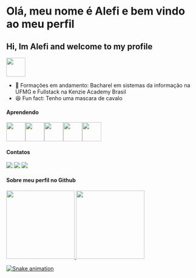 # Olá, meu nome é Alefi e bem vindo ao meu perfil 
## Hi, Im Alefi and welcome to my profile
<img src="https://i.im.ge/2022/06/03/r8eFu6.png" height="50px" width="50px" />

- 📓 Formações em andamento: Bacharel em sistemas da informação na UFMG e Fullstack na Kenzie Academy Brasil
- 😆 Fun fact: Tenho uma mascara de cavalo
#### Aprendendo

<img src="https://cdn.jsdelivr.net/gh/devicons/devicon/icons/c/c-original.svg" height="50px" width="50px" /><img src="https://cdn.jsdelivr.net/gh/devicons/devicon/icons/css3/css3-original.svg" height="50px" width="50px" /><img src="https://cdn.jsdelivr.net/gh/devicons/devicon/icons/git/git-original.svg" height="50px" width="50px" /><img src="https://cdn.jsdelivr.net/gh/devicons/devicon/icons/html5/html5-original.svg" height="50px" width="50px" /><img src="https://cdn.jsdelivr.net/gh/devicons/devicon/icons/python/python-original.svg" height="50px" width="50px" />

#### Contatos

<div>
<a href="https://instagram.com/elfo15santos/" target="_blank"><img src="https://img.shields.io/badge/-Instagram-%23E4405F?style=for-the-badge&logo=instagram&logoColor=white" target="_blank"></a>
<a href="https://www.linkedin.com/in/alefi-cunha/" target="_blank"><img src="https://img.shields.io/badge/-LinkedIn-%230077B5?style=for-the-badge&logo=linkedin&logoColor=white" target="_blank"></a>
<a href = "mailto:alefisantos15@gmail.com"><img src="https://img.shields.io/badge/Gmail-D14836?style=for-the-badge&logo=gmail&logoColor=white" target="_blank"></a>
</div>

#### Sobre meu perfil no Github

<div>
<a href="https://github.com/Elfo1507">
<img height="180em" src="https://github-readme-stats.vercel.app/api/top-langs/?username=Elfo1507&layout=compact&langs_count=7&theme=dracula"/>
<img height="180em" src="https://github-readme-stats.vercel.app/api?username=Elfo1507&show_icons=true&theme=dracula&include_all_commits=true&count_private=true"/>
</div>
  
![Snake animation](https://github.com/Elfo1507/Elfo1507/blob/output/github-contribution-grid-snake.svg)
  
<!---
Elfo1507/Elfo1507 is a ✨ special ✨ repository because its `README.md` (this file) appears on your GitHub profile.
You can click the Preview link to take a look at your changes.
--->
